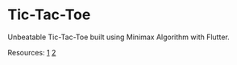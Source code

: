 # Tic-Tac-Toe

Unbeatable Tic-Tac-Toe built using Minimax Algorithm with Flutter.  

Resources: [1](http://theoryofprogramming.com/2017/12/12/minimax-algorithm/) [2](https://www.quora.com/Is-there-a-simple-explanation-of-a-minimax-algorithm/answer/Glenn-Rhoads)
